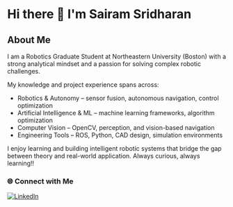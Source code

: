 # Hi there 👋 I'm Sairam Sridharan      

## About Me

I am a Robotics Graduate Student at Northeastern University (Boston) with a strong analytical mindset and a passion for solving complex robotic challenges. 

My knowledge and project experience spans across:

- Robotics & Autonomy – sensor fusion, autonomous navigation, control optimization
- Artificial Intelligence & ML – machine learning frameworks, algorithm optimization
- Computer Vision – OpenCV, perception, and vision-based navigation
- Engineering Tools – ROS, Python, CAD design, simulation environments

I enjoy learning and building intelligent robotic systems that bridge the gap between theory and real-world application. Always curious, always learning!!

### 🌐 Connect with Me  
[![LinkedIn](https://img.shields.io/badge/LinkedIn-blue?style=flat&logo=linkedin)](https://www.linkedin.com/in/sairam-sridharan-6640441b9/)

